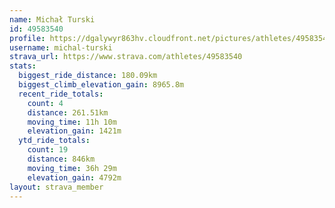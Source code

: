 ```yaml
---
name: Michał Turski
id: 49583540
profile: https://dgalywyr863hv.cloudfront.net/pictures/athletes/49583540/14729338/2/large.jpg
username: michal-turski
strava_url: https://www.strava.com/athletes/49583540
stats:
  biggest_ride_distance: 180.09km
  biggest_climb_elevation_gain: 8965.8m
  recent_ride_totals:
    count: 4
    distance: 261.51km
    moving_time: 11h 10m
    elevation_gain: 1421m
  ytd_ride_totals:
    count: 19
    distance: 846km
    moving_time: 36h 29m
    elevation_gain: 4792m
layout: strava_member
--- 
```

